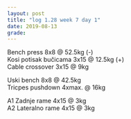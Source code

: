 ```yaml
---
layout: post
title: "log 1.28 week 7 day 1"
date: 2019-08-13
grade:
---
```


Bench press 8x8 @ 52.5kg (-)      
Kosi potisak bučicama 3x15 @ 12.5kg (+)    
Cable crossover 3x15 @ 9kg   

Uski bench 8x8 @ 42.5kg     
Tricpes pushdown 4xmax. @ 16kg    

A1 Zadnje rame 4x15 @ 3kg  
A2 Lateralno rame 4x15 @ 3kg  
